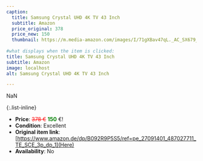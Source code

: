 ```yaml
---
caption:
  title: Samsung Crystal UHD 4K TV 43 Inch
  subtitle: Amazon
  price_original: 378
  price_new: 150
  thumbnail: https://m.media-amazon.com/images/I/71gXBav47qL._AC_SX679_.jpg
  
#what displays when the item is clicked:
title: Samsung Crystal UHD 4K TV 43 Inch
subtitle: Amazon
image: localhost
alt: Samsung Crystal UHD 4K TV 43 Inch

---
```

NaN

{:.list-inline} 
- **Price**: <span style="color:red"><del>378 €</del></span> <span style="color:green">**150**</span> €!
- **Condition**: Excellent
- **Original item link**: [https://www.amazon.de/dp/B092R9P5S5/ref=pe_27091401_487027711_TE_SCE_3p_dp_1](Here)
- **Availability**: No
